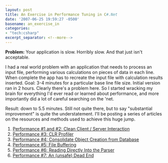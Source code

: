 ```yaml
---
layout: post
title: An Exercise in Performance Tuning in C#.Net
date: '2007-06-25 19:59:27 -0500'
basename: an_exercise_in
categories:
- "tech:csharp"
excerpt_separator: <!--more-->
---
```


**Problem:** Your application is slow. Horribly slow. And that just isn't
acceptable.

<!--more-->

I had a real world problem with an application that needs to process an input
file, performing various calculations on pieces of data in each line. When
complete the app has to recreate the input file with calculation results
inserted. Goal: 3-4 minutes for a particular base line file size. Initial
version ran in 2 hours. Clearly there's a problem here. So I started wracking my
brain for everything I'd ever read or learned about performance, and more
importantly did a lot of careful searching on the 'net.

Result: down to 5.5 minutes. Still not quite there, but to say "substantial
improvement" is quite the understatement. I'll be posting a series of articles
on the resources and methods used to achieve this huge jump.

<ol>
<li><a href="/archives/2007/06/performance_1_a">Performance #1 and #2: Clean Client / Server Interaction</a></li>
<li><a href="/archives/2007/07/performance_3_c">Performance #3: CLR Profiler</a></li>
<li><a href="/archives/2007/07/performance_4_c">Performance #4: Consolidate Object Creation from Database</a></li>
<li><a href="/archives/2007/07/performance_5_f">Performance #5: File Buffering</a></li>
<li><a href="/archives/2007/07/performance_5_r">Performance #6: Reading Directly Into the Parser</a></li>
<li><a href="/archives/2007/09/performance_7_f">Performance #7: An (unsafe) Dead End</a></li>
</ol>
